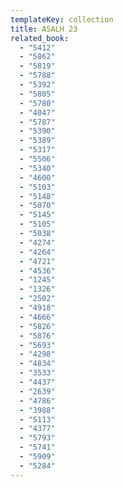 ```yaml
---
templateKey: collection
title: ASALH 23
related_book:
  - "5412"
  - "5862"
  - "5819"
  - "5788"
  - "5392"
  - "5805"
  - "5780"
  - "4047"
  - "5787"
  - "5390"
  - "5389"
  - "5317"
  - "5506"
  - "5340"
  - "4600"
  - "5103"
  - "5148"
  - "5070"
  - "5145"
  - "5105"
  - "5038"
  - "4274"
  - "4264"
  - "4721"
  - "4536"
  - "1245"
  - "1326"
  - "2502"
  - "4918"
  - "4666"
  - "5826"
  - "5876"
  - "5693"
  - "4298"
  - "4834"
  - "3533"
  - "4437"
  - "2639"
  - "4786"
  - "3988"
  - "5113"
  - "4377"
  - "5793"
  - "5741"
  - "5909"
  - "5284"
---
```

